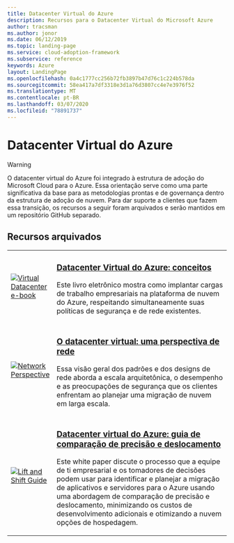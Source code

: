 ```yaml
---
title: Datacenter Virtual do Azure
description: Recursos para o Datacenter Virtual do Microsoft Azure
author: tracsman
ms.author: jonor
ms.date: 06/12/2019
ms.topic: landing-page
ms.service: cloud-adoption-framework
ms.subservice: reference
keywords: Azure
layout: LandingPage
ms.openlocfilehash: 0a4c1777cc256b72fb3897b47d76c1c224b578da
ms.sourcegitcommit: 58ea417a7df3318e3d1a76d3807cc4e7e3976f52
ms.translationtype: MT
ms.contentlocale: pt-BR
ms.lasthandoff: 03/07/2020
ms.locfileid: "78891737"
---
```

<!-- cSpell:ignore tracsman jonor -->

# <a name="azure-virtual-datacenter"></a>Datacenter Virtual do Azure

> [!WARNING]
> O datacenter virtual do Azure foi integrado à estrutura de adoção do Microsoft Cloud para o Azure. Essa orientação serve como uma parte significativa da base para as metodologias prontas e de governança dentro da estrutura de adoção de nuvem. Para dar suporte a clientes que fazem essa transição, os recursos a seguir foram arquivados e serão mantidos em um repositório GitHub separado.

## <a name="archived-resources"></a>Recursos arquivados

<!-- markdownlint-disable MD033 -->

<table>
<tr>
    <td style="width: 64px; vertical-align: middle;"><a href="https://raw.githubusercontent.com/microsoft/CloudAdoptionFramework/master/archive/vdc/Azure_Virtual_Datacenter.pdf"><img src="../_images/vdc/virtual-datacenter.svg" alt="Virtual Datacenter e-book" /></a></td>
    <td>
        <h3><a href="https://raw.githubusercontent.com/microsoft/CloudAdoptionFramework/master/archive/vdc/Azure_Virtual_Datacenter.pdf">Datacenter Virtual do Azure: conceitos</a></h3>
        <p>Este livro eletrônico mostra como implantar cargas de trabalho empresariais na plataforma de nuvem do Azure, respeitando simultaneamente suas políticas de segurança e de rede existentes.</p>
    </td>
</tr>
<tr>
    <td style="width: 64px; vertical-align: middle;"><a href="./networking-vdc.md"><img src="../_images/vdc/vdc-network.png" alt="Network Perspective" /></a></td>
    <td>
        <h3><a href="./networking-vdc.md">O datacenter virtual: uma perspectiva de rede</a></h3>
        <p>Essa visão geral dos padrões e dos designs de rede aborda a escala arquitetônica, o desempenho e as preocupações de segurança que os clientes enfrentam ao planejar uma migração de nuvem em larga escala.</p>
    </td>
</tr>
<tr>
    <td style="width: 64px; vertical-align: middle;"><a href="https://raw.githubusercontent.com/microsoft/CloudAdoptionFramework/master/archive/vdc/Azure_Virtual_Datacenter_Lift_and_Shift_Guide.pdf"><img src="../_images/vdc/vdc-lift-and-shift.png" alt="Lift and Shift Guide" /></a></td>
    <td>
        <h3><a href="https://raw.githubusercontent.com/microsoft/CloudAdoptionFramework/master/archive/vdc/Azure_Virtual_Datacenter_Lift_and_Shift_Guide.pdf">Datacenter virtual do Azure: guia de comparação de precisão e deslocamento</a></h3>
        <p>Este white paper discute o processo que a equipe de ti empresarial e os tomadores de decisões podem usar para identificar e planejar a migração de aplicativos e servidores para o Azure usando uma abordagem de comparação de precisão e deslocamento, minimizando os custos de desenvolvimento adicionais e otimizando a nuvem opções de hospedagem.</p>
    </td>
</tr>
</table>

<!-- markdownlint-enable MD033 -->
